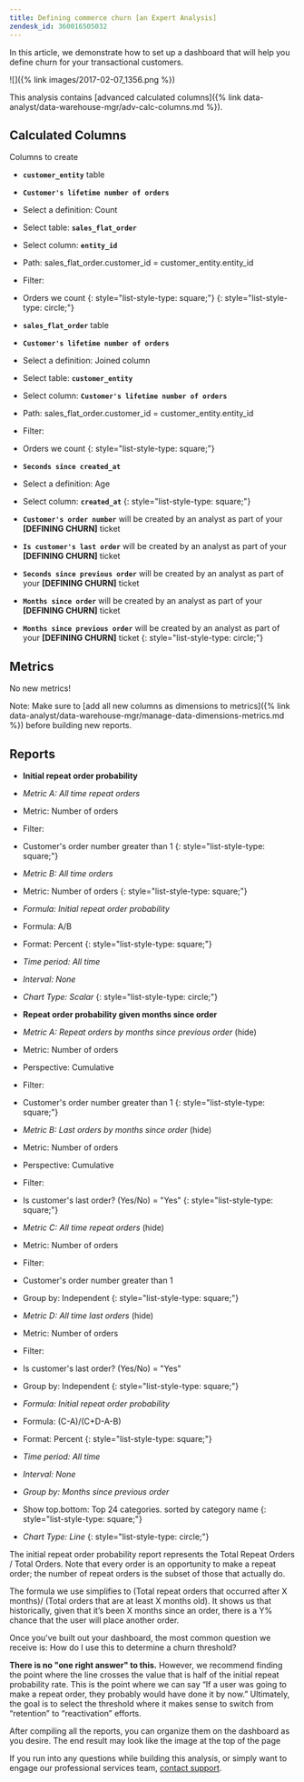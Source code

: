```yaml
---
title: Defining commerce churn [an Expert Analysis]
zendesk_id: 360016505032
---
```


In this article, we demonstrate how to set up a dashboard that will help you define churn for your transactional customers.

![]({% link images/2017-02-07_1356.png %})

This analysis contains [advanced calculated columns]({% link data-analyst/data-warehouse-mgr/adv-calc-columns.md %}).

## Calculated Columns

Columns to create

* <span class="wysiwyg-color-blue">**`customer_entity`**</span> table
* <span class="wysiwyg-color-blue">**`Customer's lifetime number of orders`**</span>
* Select a definition: Count
* Select table: <span class="wysiwyg-color-blue">**`sales_flat_order`**</span>
* Select column: <span class="wysiwyg-color-blue">**`entity_id`**</span>
* Path: sales_flat_order.customer_id = customer_entity.entity_id
* Filter:
* Orders we count
{: style="list-style-type: square;"}
{: style="list-style-type: circle;"}

* <span class="wysiwyg-color-blue">**`sales_flat_order`**</span> table
* <span class="wysiwyg-color-blue">**`Customer's lifetime number of orders`**</span>
* Select a definition: Joined column
* Select table: <span class="wysiwyg-color-blue">**`customer_entity`**</span>
* Select column: <span class="wysiwyg-color-blue">**`Customer's lifetime number of orders`**</span>
* Path: sales_flat_order.customer_id = customer_entity.entity_id
* Filter:
* Orders we count
{: style="list-style-type: square;"}

* <span class="wysiwyg-color-blue">**`Seconds since created_at`**</span>
* Select a definition: Age
* Select column: <span class="wysiwyg-color-blue">**`created_at`**</span>
{: style="list-style-type: square;"}

* <span class="wysiwyg-color-blue">**`Customer's order number`**</span> will be created by an analyst as part of your **[DEFINING CHURN]** ticket
* <span class="wysiwyg-color-blue">**`Is customer's last order`**</span> will be created by an analyst as part of your **[DEFINING CHURN]** ticket
* <span class="wysiwyg-color-blue">**`Seconds since previous order`**</span> will be created by an analyst as part of your **[DEFINING CHURN]** ticket
* <span class="wysiwyg-color-blue">**`Months since order`**</span> will be created by an analyst as part of your **[DEFINING CHURN]** ticket
* <span class="wysiwyg-color-blue">**`Months since previous order`**</span> will be created by an analyst as part of your **[DEFINING CHURN]** ticket
{: style="list-style-type: circle;"}

## Metrics

No new metrics!

Note: Make sure to [add all new columns as dimensions to metrics]({% link data-analyst/data-warehouse-mgr/manage-data-dimensions-metrics.md %}) before building new reports.

## Reports

* **Initial repeat order probability**
* *Metric A: All time repeat orders*
* Metric: Number of orders
* Filter:
* Customer's order number greater than 1
{: style="list-style-type: square;"}

* *Metric B: All time orders*
* Metric: Number of orders
{: style="list-style-type: square;"}

* *Formula: Initial repeat order probability*
* Formula: A/B
* Format: Percent
{: style="list-style-type: square;"}

* *Time period: All time*
* *Interval: None*
* *Chart Type: Scalar*
{: style="list-style-type: circle;"}

* **Repeat order probability given months since order**
* *Metric A: Repeat orders by months since previous order* (hide)
* Metric: Number of orders
* Perspective: Cumulative
* Filter:
* Customer's order number greater than 1
{: style="list-style-type: square;"}

* *Metric B: Last orders by months since order* (hide)
* Metric: Number of orders
* Perspective: Cumulative
* Filter:
* Is customer's last order? (Yes/No) = "Yes"
{: style="list-style-type: square;"}

* *Metric C: All time repeat orders* (hide)
* Metric: Number of orders
* Filter:
* Customer's order number greater than 1

* Group by: Independent
{: style="list-style-type: square;"}

* *Metric D: All time last orders* (hide)
* Metric: Number of orders
* Filter:
* Is customer's last order? (Yes/No) = "Yes"

* Group by: Independent
{: style="list-style-type: square;"}

* *Formula: Initial repeat order probability*
* Formula: (C-A)/(C+D-A-B)
* Format: Percent
{: style="list-style-type: square;"}

* *Time period: All time*
* *Interval: None*
* *Group by: Months since previous order*
* Show top.bottom: Top 24 categories. sorted by category name
{: style="list-style-type: square;"}

* *Chart Type: Line*
{: style="list-style-type: circle;"}

The initial repeat order probability report represents the Total Repeat Orders / Total Orders. Note that every order is an opportunity to make a repeat order; the number of repeat orders is the subset of those that actually do.

The formula we use simplifies to (Total repeat orders that occurred after X months)/ (Total orders that are at least X months old). It shows us that historically, given that it’s been X months since an order, there is a Y% chance that the user will place another order.

Once you\'ve built out your dashboard, the most common question we receive is: How do I use this to determine a churn threshold?

**There is no \"one right answer\" to this.** However, we recommend finding the point where the line crosses the value that is half of the initial repeat probability rate. This is the point where we can say “If a user was going to make a repeat order, they probably would have done it by now.” Ultimately, the goal is to select the threshold where it makes sense to switch from “retention” to “reactivation” efforts.

After compiling all the reports, you can organize them on the dashboard as you desire. The end result may look like the image at the top of the page

If you run into any questions while building this analysis, or simply want to engage our professional services team, [contact support](https://support.magento.com/hc/en-us/articles/360016503692).
